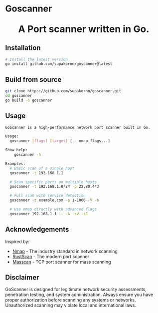 # Goscanner

<p align="center" style="font-size: 30px; font-weight: bold;">A Port scanner written in Go.</p>

## Installation

```bash
# Install the latest version
go install github.com/supakornn/goscanner@latest
```

## Build from source

```bash
git clone https://github.com/supakornn/goscanner.git
cd goscanner
go build -o goscanner
```

## Usage

```bash
GoScanner is a high-performance network port scanner built in Go.

Usage:
  goscanner [flags] [target] [-- nmap-flags...]

Show help:
    goscanner -h

Examples:
  # Basic scan of a single host
  goscanner -t 192.168.1.1

  # Scan specific ports on multiple hosts
  goscanner -t 192.168.1.0/24 -p 22,80,443

  # Full scan with service detection
  goscanner -t example.com -p 1-1000 -V -b

  # Use nmap directly with advanced flags
  goscanner 192.168.1.1 -- -A -sV -sC
```

## Acknowledgements

Inspired by:

-   [Nmap](https://nmap.org/) - The industry standard in network scanning
-   [RustScan](https://github.com/RustScan/RustScan) - The modern port scanner
-   [Masscan](https://github.com/robertdavidgraham/masscan) - TCP port scanner for mass scanning

## Disclaimer

GoScanner is designed for legitimate network security assessments, penetration testing, and system administration. Always ensure you have proper authorization before scanning any systems or networks. Unauthorized scanning may violate local and international laws.
